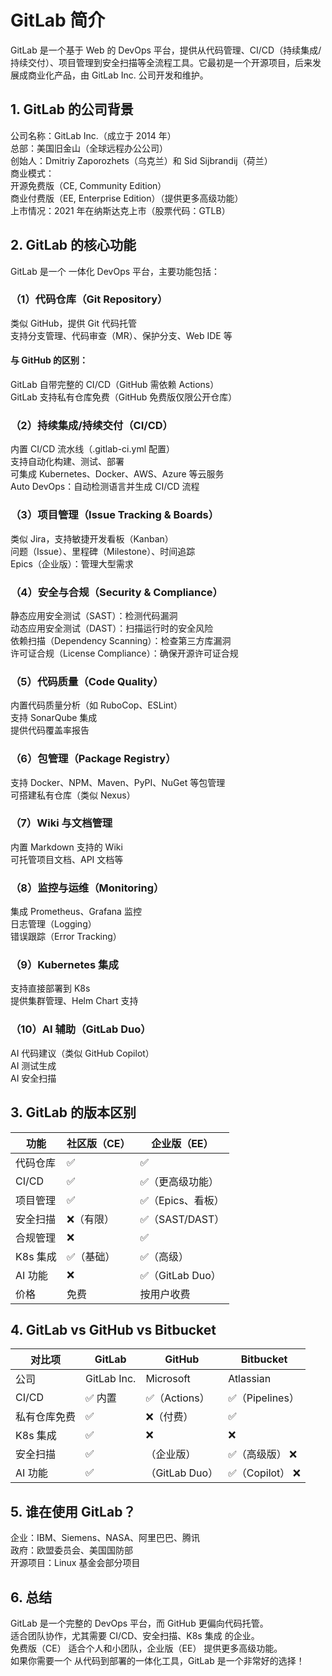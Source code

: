 # GitLab 简介
GitLab 是一个基于 Web 的 DevOps 平台，提供从代码管理、CI/CD（持续集成/持续交付）、项目管理到安全扫描等全流程工具。它最初是一个开源项目，后来发展成商业化产品，由 GitLab Inc. 公司开发和维护。

## 1. GitLab 的公司背景
公司名称：GitLab Inc.（成立于 2014 年）<br>
总部：美国旧金山（全球远程办公公司）<br>
创始人：Dmitriy Zaporozhets（乌克兰）和 Sid Sijbrandij（荷兰）<br>
商业模式：<br>
开源免费版（CE, Community Edition）<br>
商业付费版（EE, Enterprise Edition）（提供更多高级功能）<br>
上市情况：2021 年在纳斯达克上市（股票代码：GTLB）<br>

## 2. GitLab 的核心功能
GitLab 是一个 一体化 DevOps 平台，主要功能包括：<br>

### （1）代码仓库（Git Repository）<br>
类似 GitHub，提供 Git 代码托管<br>
支持分支管理、代码审查（MR）、保护分支、Web IDE 等<br>

#### 与 GitHub 的区别：

GitLab 自带完整的 CI/CD（GitHub 需依赖 Actions）<br>
GitLab 支持私有仓库免费（GitHub 免费版仅限公开仓库）<br>

### （2）持续集成/持续交付（CI/CD）
内置 CI/CD 流水线（.gitlab-ci.yml 配置）<br>
支持自动化构建、测试、部署<br>
可集成 Kubernetes、Docker、AWS、Azure 等云服务<br>
Auto DevOps：自动检测语言并生成 CI/CD 流程<br>

### （3）项目管理（Issue Tracking & Boards）
类似 Jira，支持敏捷开发看板（Kanban）<br>
问题（Issue）、里程碑（Milestone）、时间追踪<br>
Epics（企业版）：管理大型需求<br>

### （4）安全与合规（Security & Compliance）
静态应用安全测试（SAST）：检测代码漏洞<br>
动态应用安全测试（DAST）：扫描运行时的安全风险<br>
依赖扫描（Dependency Scanning）：检查第三方库漏洞<br>
许可证合规（License Compliance）：确保开源许可证合规<br>

### （5）代码质量（Code Quality）
内置代码质量分析（如 RuboCop、ESLint）<br>
支持 SonarQube 集成<br>
提供代码覆盖率报告<br>

### （6）包管理（Package Registry）
支持 Docker、NPM、Maven、PyPI、NuGet 等包管理<br>
可搭建私有仓库（类似 Nexus）<br>

### （7）Wiki 与文档管理
内置 Markdown 支持的 Wiki<br>
可托管项目文档、API 文档等<br>

### （8）监控与运维（Monitoring）
集成 Prometheus、Grafana 监控<br>
日志管理（Logging）<br>
错误跟踪（Error Tracking）<br>

### （9）Kubernetes 集成
支持直接部署到 K8s<br>
提供集群管理、Helm Chart 支持<br>

### （10）AI 辅助（GitLab Duo）
AI 代码建议（类似 GitHub Copilot）<br>
AI 测试生成<br>
AI 安全扫描<br>
 
## 3. GitLab 的版本区别

| 功能 | 社区版（CE）| 企业版（EE）|
|---|---|---|
|代码仓库|	✅	|✅|
|CI/CD	|✅	|✅（更高级功能）|
|项目管理|	✅|	✅（Epics、看板）|
|安全扫描|	❌（有限）|	✅（SAST/DAST）|
|合规管理|	❌	|✅|
|K8s 集成|	✅（基础）|	✅（高级）|
|AI 功能|	❌	|✅（GitLab Duo）|
|价格	|免费	|按用户收费|

## 4. GitLab vs GitHub vs Bitbucket

| 对比项 | GitLab	| GitHub |	Bitbucket |
|---|---|---|---|
| 公司 | GitLab Inc.	| Microsoft|	Atlassian|
|CI/CD	| ✅ 内置	| ✅（Actions）|	✅（Pipelines）|
|私有仓库免费| ✅| 	❌（付费）|	✅|
|K8s 集成	| ✅| 	❌|	❌|
|安全扫描	| ✅| （企业版）|	✅（高级版）	❌|
|AI 功能	| ✅| （GitLab Duo）|	✅（Copilot）	❌|

## 5. 谁在使用 GitLab？
企业：IBM、Siemens、NASA、阿里巴巴、腾讯<br>
政府：欧盟委员会、美国国防部<br>
开源项目：Linux 基金会部分项目<br>

## 6. 总结
GitLab 是一个完整的 DevOps 平台，而 GitHub 更偏向代码托管。<br>
适合团队协作，尤其需要 CI/CD、安全扫描、K8s 集成 的企业。<br>
免费版（CE） 适合个人和小团队，企业版（EE） 提供更多高级功能。<br>
如果你需要一个 从代码到部署的一体化工具，GitLab 是一个非常好的选择！<br>